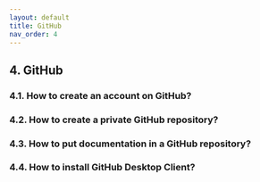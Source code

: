 ```yaml
---
layout: default
title: GitHub
nav_order: 4
---
```


## 4. GitHub

### 4.1. How to create an account on GitHub?

### 4.2. How to create a private GitHub repository?

### 4.3. How to put documentation in a GitHub repository?

### 4.4. How to install GitHub Desktop Client?